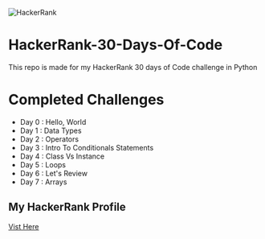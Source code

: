![HackerRank](https://cdn-images-1.medium.com/max/2600/1*UGT1Rh9xLww3JeIDR1F0RQ.png)

# HackerRank-30-Days-Of-Code
This repo is made for my HackerRank 30 days of Code challenge in Python

# Completed Challenges
* Day 0 : Hello, World
* Day 1 : Data Types
* Day 2 : Operators
* Day 3 : Intro To Conditionals Statements
* Day 4 : Class Vs Instance
* Day 5 : Loops
* Day 6 : Let's Review
* Day 7 : Arrays
## My HackerRank Profile
<a href='https://www.hackerrank.com/henry_richard_7'>
  Vist Here
</a>
